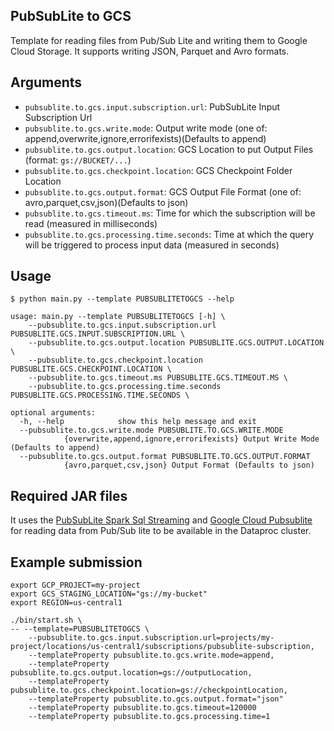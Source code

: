 ## PubSubLite to GCS

Template for reading files from Pub/Sub Lite and writing them to Google Cloud Storage. It supports writing JSON, Parquet and Avro formats.


## Arguments

* `pubsublite.to.gcs.input.subscription.url`: PubSubLite Input Subscription Url
* `pubsublite.to.gcs.write.mode`: Output write mode (one of: append,overwrite,ignore,errorifexists)(Defaults to append)
* `pubsublite.to.gcs.output.location`: GCS Location to put Output Files (format: `gs://BUCKET/...`)
* `pubsublite.to.gcs.checkpoint.location`: GCS Checkpoint Folder Location
* `pubsublite.to.gcs.output.format`: GCS Output File Format (one of: avro,parquet,csv,json)(Defaults to json)
* `pubsublite.to.gcs.timeout.ms`: Time for which the subscription will be read (measured in milliseconds)
* `pubsublite.to.gcs.processing.time.seconds`: Time at which the query will be triggered to process input data (measured in seconds)

## Usage

```
$ python main.py --template PUBSUBLITETOGCS --help

usage: main.py --template PUBSUBLITETOGCS [-h] \
	--pubsublite.to.gcs.input.subscription.url PUBSUBLITE.GCS.INPUT.SUBSCRIPTION.URL \
	--pubsublite.to.gcs.output.location PUBSUBLITE.GCS.OUTPUT.LOCATION \
	--pubsublite.to.gcs.checkpoint.location PUBSUBLITE.GCS.CHECKPOINT.LOCATION \
    --pubsublite.to.gcs.timeout.ms PUBSUBLITE.GCS.TIMEOUT.MS \
    --pubsublite.to.gcs.processing.time.seconds PUBSUBLITE.GCS.PROCESSING.TIME.SECONDS \

optional arguments:
  -h, --help            show this help message and exit
  --pubsublite.to.gcs.write.mode PUBSUBLITE.TO.GCS.WRITE.MODE 
            {overwrite,append,ignore,errorifexists} Output Write Mode (Defaults to append)
  --pubsublite.to.gcs.output.format PUBSUBLITE.TO.GCS.OUTPUT.FORMAT
            {avro,parquet,csv,json} Output Format (Defaults to json)
```

## Required JAR files

It uses the [PubSubLite Spark Sql Streaming](https://repo1.maven.org/maven2/com/google/cloud/pubsublite-spark-sql-streaming/1.0.0/) and [Google Cloud Pubsublite](https://repo1.maven.org/maven2/com/google/cloud/google-cloud-pubsublite/1.9.3/) for reading data from Pub/Sub lite to be available in the Dataproc cluster.

## Example submission

```
export GCP_PROJECT=my-project
export GCS_STAGING_LOCATION="gs://my-bucket"
export REGION=us-central1
	
./bin/start.sh \
-- --template=PUBSUBLITETOGCS \
    --pubsublite.to.gcs.input.subscription.url=projects/my-project/locations/us-central1/subscriptions/pubsublite-subscription,
    --templateProperty pubsublite.to.gcs.write.mode=append,
    --templateProperty pubsublite.to.gcs.output.location=gs://outputLocation,
    --templateProperty pubsublite.to.gcs.checkpoint.location=gs://checkpointLocation,
    --templateProperty pubsublite.to.gcs.output.format="json"
    --templateProperty pubsublite.to.gcs.timeout=120000
    --templateProperty pubsublite.to.gcs.processing.time=1
```

